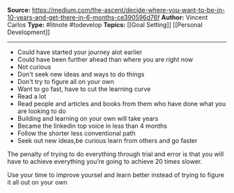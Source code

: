 ---
---
**Source:** https://medium.com/the-ascent/decide-where-you-want-to-be-in-10-years-and-get-there-in-6-months-ce390596d76f
**Author:** Vincent Carlos
**Type:** #litnote #todevelop 
**Topics:** [[Goal Setting]] [[Personal Development]]

----
- Could have started your journey alot earlier
- Could have been further ahead than where you are right now
- Not curious
- Don't seek new ideas and ways to do things
- Don't try to figure all on your own
- Want to go fast, have to cut the learning curve
- Read a lot
- Read people and articles and books from them who have done what you are looking to do
- Building and learning on your own will take years
- Became the linkedin top voice in less than 4 months
- Follow the shorter less conventional path
- Seek out new ideas,be curious learn from others and go faster

The penalty of trying to do everything through trial and error is that you will have to achieve everything you’re going to achieve 20 times slower.

Use your time to improve yoursel and learn better instead of trying to figure it all out on your own
